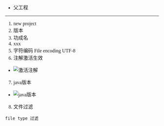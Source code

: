 <font face="Simsun" size=3>

- 父工程

---

1. new project
2. 版本
3. 功成名
4. xxx
5. 字符编码 File encoding UTF-8
6. 注解激活生效
- ![激活注解](https://gitee.com/MyYukino/media/raw/master/PicGo/202204262125707.png)
7. java版本
- ![java版本](https://gitee.com/MyYukino/media/raw/master/PicGo/202204262126595.png)
8. 文件过滤
~~~
file type 过滤
~~~

</font>